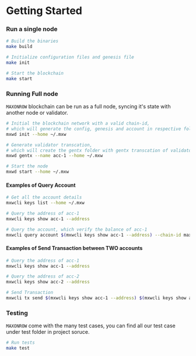 # Getting Started

### Run a single node
```sh
# Build the binaries
make build

# Initialize configuration files and genesis file
make init

# Start the blockchain
make start
```


### Running Full node
`MAXONROW` blockchain can be run as a full node, syncing it's state with another node or validator.

```sh
# Initial the blockchain network with a valid chain-id, 
# which will generate the config, genesis and account in respective folder
mxwd init --home ~/.mxw

# Generate validator transcation, 
# which will create the gentx folder with gentx transcation of validator account-1
mxwd gentx --name acc-1 --home ~/.mxw

# Start the node
mxwd start --home ~/.mxw
```

#### Examples of Query Account

```sh
# Get all the account details
mxwcli keys list --home ~/.mxw

# Query the address of acc-1
mxwcli keys show acc-1 --address

# Query the account, which verify the balance of acc-1
mxwcli query account $(mxwcli keys show acc-1 --address) --chain-id maxonrow-chain
```


#### Examples of Send Transaction between TWO accounts

```sh
# Query the address of acc-1
mxwcli keys show acc-1 --address

# Query the address of acc-2
mxwcli keys show acc-2 --address

# Send Transaction
mxwcli tx send $(mxwcli keys show acc-1 --address) $(mxwcli keys show acc-2 --address) 1000cin --fees 10000000000000000cin --gas 0 --memo "TRANSFER" --chain-id maxonrow-chain
```

### Testing

`MAXONROW` come with the many test cases, you can find all our test case under test folder in project soruce.

```sh
# Run tests
make test
```

